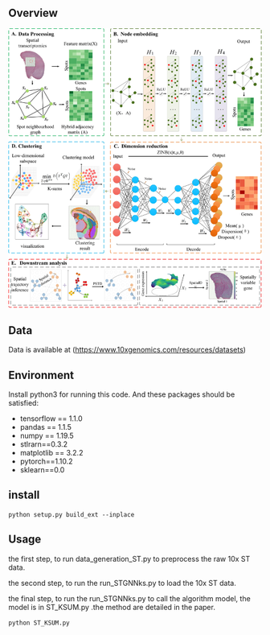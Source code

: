 ## Overview
<p align="center">
  <img width="700"  src="https://github.com/hxzhard/STGNNks/blob/main/framework/framework.jpg">
</p>

## Data
Data is available at (https://www.10xgenomics.com/resources/datasets)

## Environment
Install python3 for running this code. And these packages should be satisfied:
* tensorflow == 1.1.0
* pandas == 1.1.5
* numpy == 1.19.5
* stlrarn==0.3.2
* matplotlib == 3.2.2
* pytorch==1.10.2
* sklearn==0.0

## install
```
python setup.py build_ext --inplace
```

## Usage
the first step, to run data_generation_ST.py to preprocess the raw 10x ST data.

the second step, to run the run_STGNNks.py to load the 10x ST data.

the final step, to run the run_STGNNks.py to call the algorithm model, the model is in ST_KSUM.py .the method are detailed in the paper.
```
python ST_KSUM.py

```
